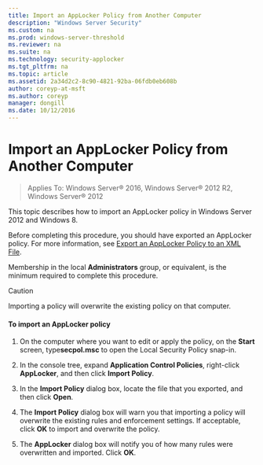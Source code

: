 ```yaml
---
title: Import an AppLocker Policy from Another Computer
description: "Windows Server Security"
ms.custom: na
ms.prod: windows-server-threshold
ms.reviewer: na
ms.suite: na
ms.technology: security-applocker
ms.tgt_pltfrm: na
ms.topic: article
ms.assetid: 2a34d2c2-8c90-4821-92ba-06fdb0eb608b
author: coreyp-at-msft
ms.author: coreyp
manager: dongill
ms.date: 10/12/2016
---
```

# Import an AppLocker Policy from Another Computer

>Applies To: Windows Server&reg; 2016, Windows Server&reg; 2012 R2, Windows Server&reg; 2012

This topic describes how to import an AppLocker policy in  Windows Server 2012  and Windows 8.

Before completing this procedure, you should have exported an AppLocker policy. For more information, see [Export an AppLocker Policy to an XML File](Export-an-AppLocker-Policy-to-an-XML-File.md).

Membership in the local **Administrators** group, or equivalent, is the minimum required to complete this procedure.

> [!CAUTION]
> Importing a policy will overwrite the existing policy on that computer.

#### To import an AppLocker policy

1.  On the computer where you want to edit or apply the policy, on the **Start** screen, type**secpol.msc** to open the Local Security Policy snap-in.

2.  In the console tree, expand **Application Control Policies**, right-click **AppLocker**, and then click **Import Policy**.

3.  In the **Import Policy** dialog box, locate the file that you exported, and then click **Open**.

4.  The **Import Policy** dialog box will warn you that importing a policy will overwrite the existing rules and enforcement settings. If acceptable, click **OK** to import and overwrite the policy.

5.  The **AppLocker** dialog box will notify you of how many rules were overwritten and imported. Click **OK**.


